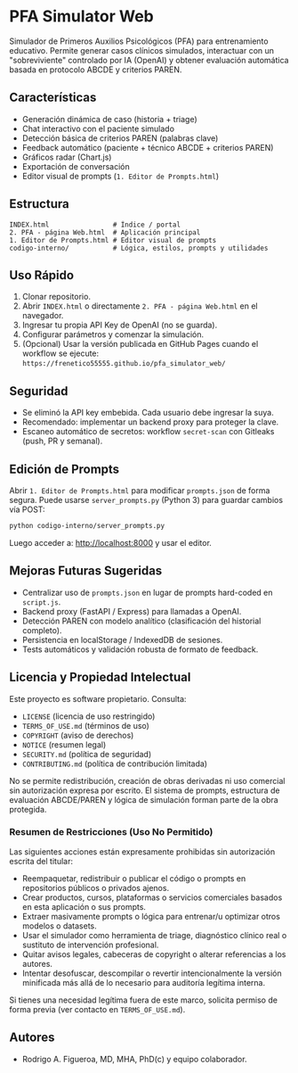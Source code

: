 # PFA Simulator Web

Simulador de Primeros Auxilios Psicológicos (PFA) para entrenamiento educativo. Permite generar casos clínicos simulados, interactuar con un "sobreviviente" controlado por IA (OpenAI) y obtener evaluación automática basada en protocolo ABCDE y criterios PAREN.

## Características

- Generación dinámica de caso (historia + triage)
- Chat interactivo con el paciente simulado
- Detección básica de criterios PAREN (palabras clave)
- Feedback automático (paciente + técnico ABCDE + criterios PAREN)
- Gráficos radar (Chart.js)
- Exportación de conversación
- Editor visual de prompts (`1. Editor de Prompts.html`)

## Estructura

```text
INDEX.html                # Índice / portal
2. PFA - página Web.html  # Aplicación principal
1. Editor de Prompts.html # Editor visual de prompts
codigo-interno/           # Lógica, estilos, prompts y utilidades
```

## Uso Rápido

1. Clonar repositorio.
2. Abrir `INDEX.html` o directamente `2. PFA - página Web.html` en el navegador.
3. Ingresar tu propia API Key de OpenAI (no se guarda).
4. Configurar parámetros y comenzar la simulación.
5. (Opcional) Usar la versión publicada en GitHub Pages cuando el workflow se ejecute: `https://frenetico55555.github.io/pfa_simulator_web/`

## Seguridad

- Se eliminó la API key embebida. Cada usuario debe ingresar la suya.
- Recomendado: implementar un backend proxy para proteger la clave.
- Escaneo automático de secretos: workflow `secret-scan` con Gitleaks (push, PR y semanal).

## Edición de Prompts

Abrir `1. Editor de Prompts.html` para modificar `prompts.json` de forma segura. Puede usarse `server_prompts.py` (Python 3) para guardar cambios vía POST:

```bash
python codigo-interno/server_prompts.py
```

Luego acceder a: <http://localhost:8000> y usar el editor.

## Mejoras Futuras Sugeridas

- Centralizar uso de `prompts.json` en lugar de prompts hard-coded en `script.js`.
- Backend proxy (FastAPI / Express) para llamadas a OpenAI.
- Detección PAREN con modelo analítico (clasificación del historial completo).
- Persistencia en localStorage / IndexedDB de sesiones.
- Tests automáticos y validación robusta de formato de feedback.

## Licencia y Propiedad Intelectual

Este proyecto es software propietario. Consulta:

- `LICENSE` (licencia de uso restringido)
- `TERMS_OF_USE.md` (términos de uso)
- `COPYRIGHT` (aviso de derechos)
- `NOTICE` (resumen legal)
- `SECURITY.md` (política de seguridad)
- `CONTRIBUTING.md` (política de contribución limitada)

No se permite redistribución, creación de obras derivadas ni uso comercial sin autorización expresa por escrito. El sistema de prompts, estructura de evaluación ABCDE/PAREN y lógica de simulación forman parte de la obra protegida.

### Resumen de Restricciones (Uso No Permitido)

Las siguientes acciones están expresamente prohibidas sin autorización escrita del titular:

- Reempaquetar, redistribuir o publicar el código o prompts en repositorios públicos o privados ajenos.
- Crear productos, cursos, plataformas o servicios comerciales basados en esta aplicación o sus prompts.
- Extraer masivamente prompts o lógica para entrenar/u optimizar otros modelos o datasets.
- Usar el simulador como herramienta de triage, diagnóstico clínico real o sustituto de intervención profesional.
- Quitar avisos legales, cabeceras de copyright o alterar referencias a los autores.
- Intentar desofuscar, descompilar o revertir intencionalmente la versión minificada más allá de lo necesario para auditoría legítima interna.

Si tienes una necesidad legítima fuera de este marco, solicita permiso de forma previa (ver contacto en `TERMS_OF_USE.md`).

## Autores

- Rodrigo A. Figueroa, MD, MHA, PhD(c) y equipo colaborador.
